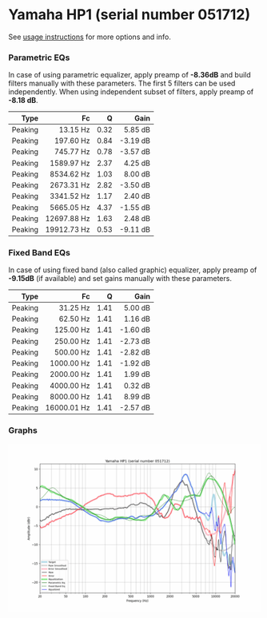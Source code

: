 # Yamaha HP1 (serial number 051712)
See [usage instructions](https://github.com/jaakkopasanen/AutoEq#usage) for more options and info.

### Parametric EQs
In case of using parametric equalizer, apply preamp of **-8.36dB** and build filters manually
with these parameters. The first 5 filters can be used independently.
When using independent subset of filters, apply preamp of **-8.18 dB**.

| Type    | Fc          |    Q | Gain     |
|--------:|------------:|-----:|---------:|
| Peaking | 13.15 Hz    | 0.32 | 5.85 dB  |
| Peaking | 197.60 Hz   | 0.84 | -3.19 dB |
| Peaking | 745.77 Hz   | 0.78 | -3.57 dB |
| Peaking | 1589.97 Hz  | 2.37 | 4.25 dB  |
| Peaking | 8534.62 Hz  | 1.03 | 8.00 dB  |
| Peaking | 2673.31 Hz  | 2.82 | -3.50 dB |
| Peaking | 3341.52 Hz  | 1.17 | 2.40 dB  |
| Peaking | 5665.05 Hz  | 4.37 | -1.55 dB |
| Peaking | 12697.88 Hz | 1.63 | 2.48 dB  |
| Peaking | 19912.73 Hz | 0.53 | -9.11 dB |

### Fixed Band EQs
In case of using fixed band (also called graphic) equalizer, apply preamp of **-9.15dB**
(if available) and set gains manually with these parameters.

| Type    | Fc          |    Q | Gain     |
|--------:|------------:|-----:|---------:|
| Peaking | 31.25 Hz    | 1.41 | 5.00 dB  |
| Peaking | 62.50 Hz    | 1.41 | 1.16 dB  |
| Peaking | 125.00 Hz   | 1.41 | -1.60 dB |
| Peaking | 250.00 Hz   | 1.41 | -2.73 dB |
| Peaking | 500.00 Hz   | 1.41 | -2.82 dB |
| Peaking | 1000.00 Hz  | 1.41 | -1.92 dB |
| Peaking | 2000.00 Hz  | 1.41 | 1.99 dB  |
| Peaking | 4000.00 Hz  | 1.41 | 0.32 dB  |
| Peaking | 8000.00 Hz  | 1.41 | 8.99 dB  |
| Peaking | 16000.01 Hz | 1.41 | -2.57 dB |

### Graphs
![](./Yamaha%20HP1%20(serial%20number%20051712).png)